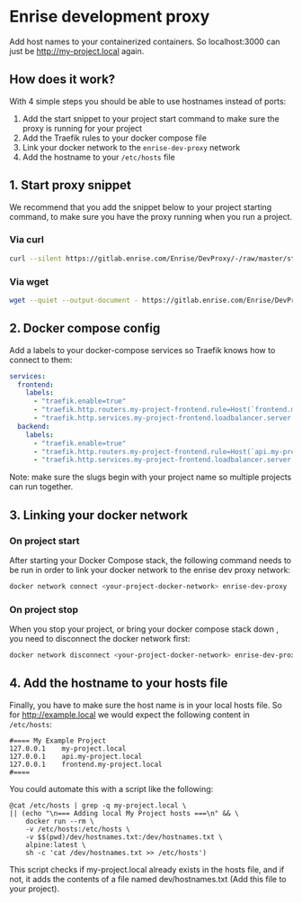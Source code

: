 # Enrise development proxy

Add host names to your containerized containers.
So localhost:3000 can just be http://my-project.local again.

## How does it work?

With 4 simple steps you should be able to use hostnames instead of ports:

1. Add the start snippet to your project start command to make sure the proxy is running for your project
2. Add the Traefik rules to your docker compose file
3. Link your docker network to the `enrise-dev-proxy` network
4. Add the hostname to your `/etc/hosts` file 

## 1. Start proxy snippet

We recommend that you add the snippet below to your project starting command, to make sure
you have the proxy running when you run a project.

### Via curl

```sh
curl --silent https://gitlab.enrise.com/Enrise/DevProxy/-/raw/master/start.sh | sh
```

### Via wget

```sh
wget --quiet --output-document - https://gitlab.enrise.com/Enrise/DevProxy/-/raw/master/start.sh | sh
```

## 2. Docker compose config

Add a labels to your docker-compose services so Traefik knows how to connect to them:

```yaml
services:
  frontend:
    labels:
      - "traefik.enable=true"
      - "traefik.http.routers.my-project-frontend.rule=Host(`frontend.my-project.local`)"
      - "traefik.http.services.my-project-frontend.loadbalancer.server.port=80"
  backend:
    labels:
      - "traefik.enable=true"
      - "traefik.http.routers.my-project-frontend.rule=Host(`api.my-project.local`)"
      - "traefik.http.services.my-project-frontend.loadbalancer.server.port=80"
```

Note: make sure the slugs begin with your project name so multiple projects can run together.

## 3. Linking your docker network

### On project start

After starting your Docker Compose stack, the following command needs to be run
in order to link your docker network to the enrise dev proxy network:

```sh
docker network connect <your-project-docker-network> enrise-dev-proxy || true
```

### On project stop

When you stop your project, or bring your docker compose stack down , you need to disconnect the
docker network first:

```sh
docker network disconnect <your-project-docker-network> enrise-dev-proxy || true
```

## 4. Add the hostname to your hosts file

Finally, you have to make sure the host name is in your local hosts file. So for http://example.local
we would expect the following content in `/etc/hosts`:

```
#==== My Example Project
127.0.0.1    my-project.local
127.0.0.1    api.my-project.local
127.0.0.1    frontend.my-project.local
#====
```

You could automate this with a script like the following:

```shell script
@cat /etc/hosts | grep -q my-project.local \
|| (echo "\n=== Adding local My Project hosts ===\n" && \
    docker run --rm \
    -v /etc/hosts:/etc/hosts \
    -v $$(pwd)/dev/hostnames.txt:/dev/hostnames.txt \
    alpine:latest \
    sh -c 'cat /dev/hostnames.txt >> /etc/hosts')
```
This script checks if my-project.local already exists in the hosts file, and if not, it adds the contents
of a file named dev/hostnames.txt (Add this file to your project).
